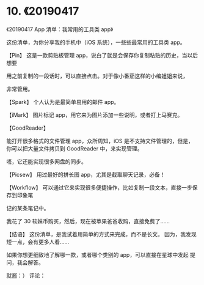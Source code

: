 # 10\. 《20190417

《20190417 App 清单：我常用的工具类 app》

这份清单，为你分享我的手机中（iOS 系统），一些些最常用的工具类 app。

【Pin】 这是一款剪贴板管理 app，说白了就是会保存你复制粘贴的历史，当以后想要

用之前复制的一段话时，可以直接点击。对于像小番茄这样的小编姐姐来说，

非常管用。

【Spark】 个人认为是最简单易用的邮件 app。

【iMark】 图片标记 app，用它来为图片添加一些说明，或者打上马赛克。

【GoodReader】

能打开很多格式的文件管理 app，众所周知，iOS 是不支持文件管理的，但是， 你可以把大量文件拷贝到 GoodReader 中，来实现管理。

唔，它还能实现很多网盘的同步。

【Picsew】 用过最好的拼长图 app，尤其是截取聊天记录，必备！

【Workflow】 可以通过它来实现很多便捷操作，比如复制一段文本，直接一步保存到印象笔

记的某条笔记中。

我花了 30 软妹币购买，然后，现在被苹果爸爸收购，直接免费了……

【结语】 这份清单，是我试着用简单的方式来完成，而不是长文。 因为，我发现短一点，会有更多人看……

如果你想更细致地了解哪一款，或者哪个类别的 app，可以直接在星球中发起 提问，我会解答。

就酱：） 评论：